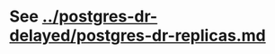 # See [../postgres-dr-delayed/postgres-dr-replicas.md](../postgres-dr-delayed/postgres-dr-replicas.md)
